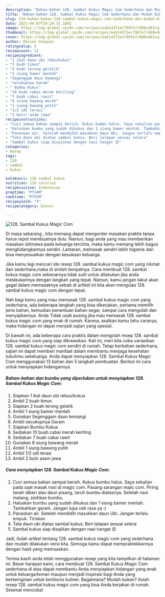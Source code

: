 ```yaml
---
description: "Bahan-bahan 128. Sambal Kukus Magic Com Sederhana dan Mudah Dibuat"
title: "Bahan-bahan 128. Sambal Kukus Magic Com Sederhana dan Mudah Dibuat"
slug: 510-bahan-bahan-128-sambal-kukus-magic-com-sederhana-dan-mudah-dibuat
date: 2021-04-07T19:29:31.189Z
image: https://img-global.cpcdn.com/recipes/eab14371ec7997e7/680x482cq70/128-sambal-kukus-magic-com-foto-resep-utama.jpg
thumbnail: https://img-global.cpcdn.com/recipes/eab14371ec7997e7/680x482cq70/128-sambal-kukus-magic-com-foto-resep-utama.jpg
cover: https://img-global.cpcdn.com/recipes/eab14371ec7997e7/680x482cq70/128-sambal-kukus-magic-com-foto-resep-utama.jpg
author: Marion Vasquez
ratingvalue: 5
reviewcount: 13
recipeingredient:
- "1 ikat daun ubi rebuskukus"
- "2 buah timun"
- "2 buah terong gelatik"
- "1 siung bamer mentah"
- "Segenggam daun kemangi"
- "secukupnya Garam"
- " Bumbu Kukus"
- "10 buah cabai merah keriting"
- "7 buah cabai rawit"
- "6 siung bawang merah"
- "1 siung bawang putih"
- "1/2 sdt terasi"
- "2 butir asam jawa"
recipeinstructions:
- "Cuci semua bahan sampai bersih. Kukus bumbu halus. Saya sekalian pada saat masak nasi di magic com. Pasang sarangan majic com. Piring tanah diberi alas daun pisang, taruh bumbu diatasnya. Setelah nasi matang, sisihkan bumbu."
- "Haluskan bumbu yang sudah dikukus dan 1 siung bamer mentah. Tambahkan garam. Jangan lupa cek rasa ya :)"
- "Panaskan air. Setelah mendidih masukkan daun Ubi. Jangan terlalu empuk. Tiriskan"
- "Tata daun ubi diatas sambal kukus. Beri lalapan sesuai selera"
- "Sambal kukus siap disajikan dengan nasi hangat 😍"
categories:
- Resep
tags:
- 128
- sambal
- kukus

katakunci: 128 sambal kukus 
nutrition: 116 calories
recipecuisine: Indonesian
preptime: "PT34M"
cooktime: "PT55M"
recipeyield: "4"
recipecategory: Dinner

---
```



![128. Sambal Kukus Magic Com](https://img-global.cpcdn.com/recipes/eab14371ec7997e7/680x482cq70/128-sambal-kukus-magic-com-foto-resep-utama.jpg)

Di masa  sekarang , kita memang dapat mengorder masakan praktis tanpa harus repot membuatnya dulu. Namun, bagi anda yang mau memberikan masakan istimewa pada keluarga tercinta, maka kamu memang lebih bagus menghidangkannya sendiri. Lantaran, memasak sendiri lebih higienis dan bisa menyesuaikan dengan kesukaan keluarga.

Jika kamu lagi mencari ide resep 128. sambal kukus magic com yang nikmat dan sederhana,maka di sinilah tempatnya. Cara membuat 128. sambal kukus magic com  sebenarnya tidak sulit untuk dilakukan jika anda melakukannya dengan langkah yang tepat. Namun, kamu jangan takut akan gagal dalam memasaknya 
sebab di artikel ini kita akan mengulas 128. sambal kukus magic com dengan tepat.  



Nah bagi kamu yang mau memasak 128. sambal kukus magic com yang sederhana, ada beberapa langkah yang bisa dikerjakan, pertama memilih jenis bahan, kemudian penentuan bahan segar, sampai cara mengolah dan menyajikannya. Anda Tidak usah pusing jika mau memasak 128. sambal kukus magic com yang enak di rumah. Karena, asalkan kamu  tahu caranya, maka hidangan ini dapat menjadi sajian yang spesial.

Di bawah ini, ada beberapa cara praktis  dalam mengolah resep 128. sambal kukus magic com yang siap dikreasikan. Kali ini, mari kita coba variasikan 128. sambal kukus magic com sendiri di rumah. Tetap berbahan sederhana, sajian ini dapat memberi manfaat dalam membantu menjaga kesehatan tubuhmu sekeluarga. Anda dapat menyiapkan 128. Sambal Kukus Magic Com menggunakan 13 bahan dan 5 langkah pembuatan. Berikut ini cara untuk menyiapkan hidangannya.

<!--inarticleads1-->

##### Bahan-bahan dan bumbu yang diperlukan untuk menyiapkan 128. Sambal Kukus Magic Com:

1. Siapkan 1 ikat daun ubi rebus/kukus
1. Ambil 2 buah timun
1. Siapkan 2 buah terong gelatik
1. Ambil 1 siung bamer mentah
1. Gunakan Segenggam daun kemangi
1. Ambil secukupnya Garam
1. Siapkan  Bumbu Kukus
1. Sediakan 10 buah cabai merah keriting
1. Sediakan 7 buah cabai rawit
1. Gunakan 6 siung bawang merah
1. Ambil 1 siung bawang putih
1. Ambil 1/2 sdt terasi
1. Ambil 2 butir asam jawa




<!--inarticleads2-->

##### Cara menyiapkan 128. Sambal Kukus Magic Com:

1. Cuci semua bahan sampai bersih. Kukus bumbu halus. Saya sekalian pada saat masak nasi di magic com. Pasang sarangan majic com. Piring tanah diberi alas daun pisang, taruh bumbu diatasnya. Setelah nasi matang, sisihkan bumbu.
1. Haluskan bumbu yang sudah dikukus dan 1 siung bamer mentah. Tambahkan garam. Jangan lupa cek rasa ya :)
1. Panaskan air. Setelah mendidih masukkan daun Ubi. Jangan terlalu empuk. Tiriskan
1. Tata daun ubi diatas sambal kukus. Beri lalapan sesuai selera
1. Sambal kukus siap disajikan dengan nasi hangat 😍




Jadi, itulah artikel tentang  128. sambal kukus magic com  yang sederhana dan mudah dilakukan versi kita. Semoga kamu dapat mempraktekkannya dengan hasil yang memuaskan. 

Terima kasih anda telah menggunakan resep yang kita tampilkan di halaman ini. Besar harapan kami, cara membuat  128. Sambal Kukus Magic Com sederhana di atas dapat membantu Anda menyiapkan hidangan yang enak untuk keluarga/teman maupun menjadi inspirasi bagi Anda yang berkeinginan untuk berbisnis kuliner. Bagaimana? Mudah bukan? Itulah resep 128. sambal kukus magic com yang bisa Anda kerjakan di rumah. Selamat mencoba!

